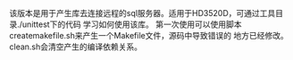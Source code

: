 该版本是用于产生库去连接远程的sql服务器。适用于HD3520D，可通过工具目录./unittest下的代码
学习如何使用该库。
第一次使用可以使用脚本 createmakefile.sh来产生一个Makefile文件，源码中导致错误的
地方已经修改。
clean.sh会清空产生的编译依赖关系。
